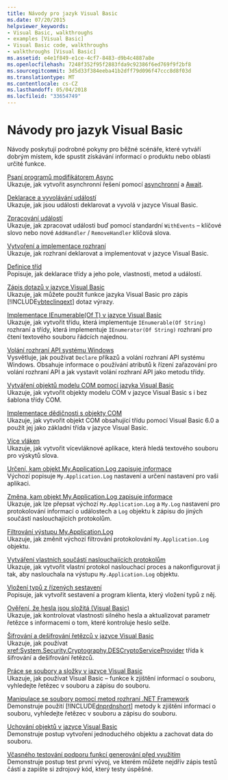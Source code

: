 ```yaml
---
title: Návody pro jazyk Visual Basic
ms.date: 07/20/2015
helpviewer_keywords:
- Visual Basic, walkthroughs
- examples [Visual Basic]
- Visual Basic code, walkthroughs
- walkthroughs [Visual Basic]
ms.assetid: e4e1f849-e1ce-4cf7-8483-d9b4c4887a8e
ms.openlocfilehash: 7248f352f95f2883fda9c92386f6ed769f9f2bf8
ms.sourcegitcommit: 3d5d33f384eeba41b2dff79d096f47ccc8d8f03d
ms.translationtype: MT
ms.contentlocale: cs-CZ
ms.lasthandoff: 05/04/2018
ms.locfileid: "33654749"
---
```

# <a name="visual-basic-language-walkthroughs"></a>Návody pro jazyk Visual Basic
Návody poskytují podrobné pokyny pro běžné scénáře, které vytváří dobrým místem, kde spustit získávání informací o produktu nebo oblasti určité funkce.  
  
 [Psaní programů modifikátorem Async](./programming-guide/concepts/async/walkthrough-accessing-the-web-by-using-async-and-await.md)  
 Ukazuje, jak vytvořit asynchronní řešení pomocí [asynchronní](../visual-basic/language-reference/modifiers/async.md) a [Await](../visual-basic/language-reference/operators/await-operator.md).  
  
 [Deklarace a vyvolávání událostí](../visual-basic/programming-guide/language-features/events/walkthrough-declaring-and-raising-events.md)  
 Ukazuje, jak jsou události deklarovat a vyvolá v jazyce Visual Basic.  
  
 [Zpracování událostí](../visual-basic/programming-guide/language-features/events/walkthrough-handling-events.md)  
 Ukazuje, jak zpracovat události buď pomocí standardní `WithEvents` – klíčové slovo nebo nové `AddHandler` / `RemoveHandler` klíčová slova.  
  
 [Vytvoření a implementace rozhraní](../visual-basic/programming-guide/language-features/interfaces/walkthrough-creating-and-implementing-interfaces.md)  
 Ukazuje, jak rozhraní deklarovat a implementovat v jazyce Visual Basic.  
  
 [Definice tříd](../visual-basic/programming-guide/language-features/objects-and-classes/walkthrough-defining-classes.md)  
 Popisuje, jak deklarace třídy a jeho pole, vlastnosti, metod a událostí.  
  
 [Zápis dotazů v jazyce Visual Basic](../visual-basic/programming-guide/concepts/linq/walkthrough-writing-queries.md)  
 Ukazuje, jak můžete použít funkce jazyka Visual Basic pro zápis [!INCLUDE[vbteclinqext](~/includes/vbteclinqext-md.md)] dotaz výrazy.  
  
 [Implementace IEnumerable(Of T) v jazyce Visual Basic](../visual-basic/programming-guide/language-features/control-flow/walkthrough-implementing-ienumerable-of-t.md)  
 Ukazuje, jak vytvořit třídu, která implementuje `IEnumerable(Of String)` rozhraní a třídy, která implementuje `IEnumerator(Of String)` rozhraní pro čtení textového souboru řádcích najednou.  
  
 [Volání rozhraní API systému Windows](../visual-basic/programming-guide/com-interop/walkthrough-calling-windows-apis.md)  
 Vysvětluje, jak používat `Declare` příkazů a volání rozhraní API systému Windows. Obsahuje informace o používání atributů k řízení zařazování pro volání rozhraní API a jak vystavit volání rozhraní API jako metodu třídy.  
  
 [Vytváření objektů modelu COM pomocí jazyka Visual Basic](../visual-basic/programming-guide/com-interop/walkthrough-creating-com-objects.md)  
 Ukazuje, jak vytvořit objekty modelu COM v jazyce Visual Basic s i bez šablona třídy COM.  
  
 [Implementace dědičnosti s objekty COM](../visual-basic/programming-guide/com-interop/walkthrough-implementing-inheritance-with-com-objects.md)  
 Ukazuje, jak vytvořit objekt COM obsahující třídu pomocí Visual Basic 6.0 a použít jej jako základní třída v jazyce Visual Basic.  
  
 [Více vláken](http://msdn.microsoft.com/library/2cbf5116-8499-4af9-818c-6f7c1c2ad2c9)  
 Ukazuje, jak vytvořit vícevláknové aplikace, která hledá textového souboru pro výskytů slova.  
  
 [Určení, kam objekt My.Application.Log zapisuje informace](../visual-basic/developing-apps/programming/log-info/walkthrough-determining-where-my-application-log-writes-information.md)  
 Výchozí popisuje `My.Application.Log` nastavení a určení nastavení pro vaši aplikaci.  
  
 [Změna, kam objekt My.Application.Log zapisuje informace](../visual-basic/developing-apps/programming/log-info/walkthrough-changing-where-my-application-log-writes-information.md)  
 Ukazuje, jak lze přepsat výchozí `My.Application.Log` a `My.Log` nastavení pro protokolování informací o událostech a `Log` objektu k zápisu do jiných součástí naslouchajících protokolům.  
  
 [Filtrování výstupu My.Application.Log](../visual-basic/developing-apps/programming/log-info/walkthrough-filtering-my-application-log-output.md)  
 Ukazuje, jak změnit výchozí filtrování protokolování `My.Application.Log` objektu.  
  
 [Vytváření vlastních součástí naslouchajících protokolům](../visual-basic/developing-apps/programming/log-info/walkthrough-creating-custom-log-listeners.md)  
 Ukazuje, jak vytvořit vlastní protokol naslouchací proces a nakonfigurovat ji tak, aby naslouchala na výstupu `My.Application.Log` objektu.  
  
 [Vložení typů z řízených sestavení](http://msdn.microsoft.com/library/b28ec92c-1867-4847-95c0-61adfe095e21)  
 Popisuje, jak vytvořit sestavení a program klienta, který vložení typů z něj.  
  
 [Ověření, že hesla jsou složitá (Visual Basic)](../visual-basic/programming-guide/language-features/strings/walkthrough-validating-that-passwords-are-complex.md)  
 Ukazuje, jak kontrolovat vlastnosti silného hesla a aktualizovat parametr řetězce s informacemi o tom, které kontroluje heslo selže.  
  
 [Šifrování a dešifrování řetězců v jazyce Visual Basic](../visual-basic/programming-guide/language-features/strings/walkthrough-encrypting-and-decrypting-strings.md)  
 Ukazuje, jak používat <xref:System.Security.Cryptography.DESCryptoServiceProvider> třída k šifrování a dešifrování řetězců.  
  
 [Práce se soubory a složky v jazyce Visual Basic](../visual-basic/developing-apps/programming/drives-directories-files/walkthrough-manipulating-files-and-directories.md)  
 Ukazuje, jak používat Visual Basic – funkce k zjištění informací o souboru, vyhledejte řetězec v souboru a zápisu do souboru.  
  
 [Manipulace se soubory pomocí metod rozhraní .NET Framework](../visual-basic/developing-apps/programming/drives-directories-files/walkthrough-manipulating-files-by-using-net-framework-methods.md)  
 Demonstruje použití [!INCLUDE[dnprdnshort](~/includes/dnprdnshort-md.md)] metody k zjištění informací o souboru, vyhledejte řetězec v souboru a zápisu do souboru.  
  
 [Uchování objektů v jazyce Visual Basic](http://msdn.microsoft.com/library/cb0a0917-08d5-4578-ad2b-3764ccf6167f)  
 Demonstruje postup vytvoření jednoduchého objektu a zachovat data do souboru.  
  
 [Včasného testování podporu funkcí generování před využitím](http://msdn.microsoft.com/library/764c17a4-cd95-4c23-bf63-d92d9c5adfb2)  
 Demonstruje postup test první vývoj, ve kterém můžete nejdřív zápis testů částí a zapište si zdrojový kód, který testy úspěšné.
